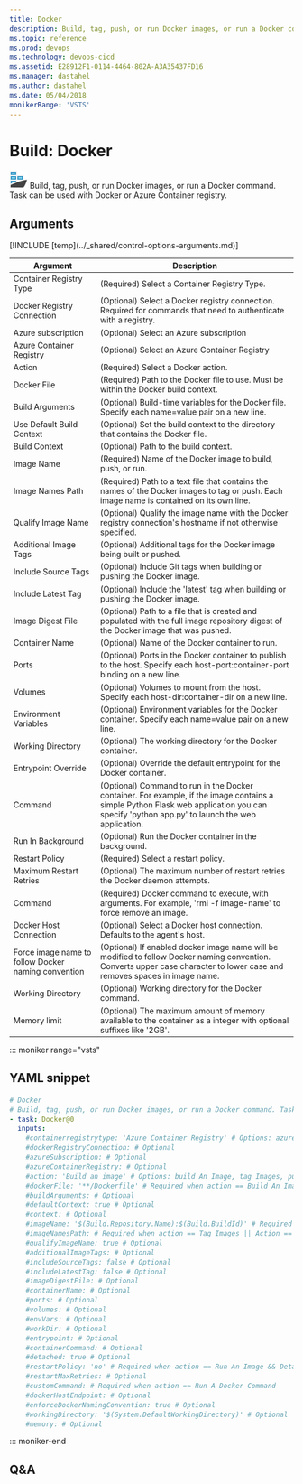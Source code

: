 ```yaml
---
title: Docker
description: Build, tag, push, or run Docker images, or run a Docker command. Task can be used with Docker or Azure Container registry.
ms.topic: reference
ms.prod: devops
ms.technology: devops-cicd
ms.assetid: E28912F1-0114-4464-802A-A3A35437FD16
ms.manager: dastahel
ms.author: dastahel
ms.date: 05/04/2018
monikerRange: 'VSTS'
---
```


# Build: Docker

![](_img/docker.png) Build, tag, push, or run Docker images, or run a Docker command. Task can be used with Docker or Azure Container registry.

## Arguments

<table><thead><tr><th>Argument</th><th>Description</th></tr></thead>
<tr><td>Container Registry Type</td><td>(Required) Select a Container Registry Type.</td></tr>
<tr><td>Docker Registry Connection</td><td>(Optional) Select a Docker registry connection. Required for commands that need to authenticate with a registry.</td></tr>
<tr><td>Azure subscription</td><td>(Optional) Select an Azure subscription</td></tr>
<tr><td>Azure Container Registry</td><td>(Optional) Select an Azure Container Registry</td></tr>
<tr><td>Action</td><td>(Required) Select a Docker action.</td></tr>
<tr><td>Docker File</td><td>(Required) Path to the Docker file to use. Must be within the Docker build context.</td></tr>
<tr><td>Build Arguments</td><td>(Optional) Build-time variables for the Docker file. Specify each name=value pair on a new line.</td></tr>
<tr><td>Use Default Build Context</td><td>(Optional) Set the build context to the directory that contains the Docker file.</td></tr>
<tr><td>Build Context</td><td>(Optional) Path to the build context.</td></tr>
<tr><td>Image Name</td><td>(Required) Name of the Docker image to build, push, or run.</td></tr>
<tr><td>Image Names Path</td><td>(Required) Path to a text file that contains the names of the Docker images to tag or push. Each image name is contained on its own line.</td></tr>
<tr><td>Qualify Image Name</td><td>(Optional) Qualify the image name with the Docker registry connection's hostname if not otherwise specified.</td></tr>
<tr><td>Additional Image Tags</td><td>(Optional) Additional tags for the Docker image being built or pushed.</td></tr>
<tr><td>Include Source Tags</td><td>(Optional) Include Git tags when building or pushing the Docker image.</td></tr>
<tr><td>Include Latest Tag</td><td>(Optional) Include the 'latest' tag when building or pushing the Docker image.</td></tr>
<tr><td>Image Digest File</td><td>(Optional) Path to a file that is created and populated with the full image repository digest of the Docker image that was pushed.</td></tr>
<tr><td>Container Name</td><td>(Optional) Name of the Docker container to run.</td></tr>
<tr><td>Ports</td><td>(Optional) Ports in the Docker container to publish to the host. Specify each host-port:container-port binding on a new line.</td></tr>
<tr><td>Volumes</td><td>(Optional) Volumes to mount from the host. Specify each host-dir:container-dir on a new line.</td></tr>
<tr><td>Environment Variables</td><td>(Optional) Environment variables for the Docker container. Specify each name=value pair on a new line.</td></tr>
<tr><td>Working Directory</td><td>(Optional) The working directory for the Docker container.</td></tr>
<tr><td>Entrypoint Override</td><td>(Optional) Override the default entrypoint for the Docker container.</td></tr>
<tr><td>Command</td><td>(Optional) Command to run in the Docker container. For example, if the image contains a simple Python Flask web application you can specify 'python app.py' to launch the web application.</td></tr>
<tr><td>Run In Background</td><td>(Optional) Run the Docker container in the background.</td></tr>
<tr><td>Restart Policy</td><td>(Required) Select a restart policy.</td></tr>
<tr><td>Maximum Restart Retries</td><td>(Optional) The maximum number of restart retries the Docker daemon attempts.</td></tr>
<tr><td>Command</td><td>(Required) Docker command to execute, with arguments. For example, 'rmi -f image-name' to force remove an image.</td></tr>
<tr><td>Docker Host Connection</td><td>(Optional) Select a Docker host connection. Defaults to the agent's host.</td></tr>
<tr><td>Force image name to follow Docker naming convention</td><td>(Optional) If enabled docker image name will be modified to follow Docker naming convention. Converts upper case character to lower case and removes spaces in image name.</td></tr>
<tr><td>Working Directory</td><td>(Optional) Working directory for the Docker command.</td></tr>
<tr><td>Memory limit</td><td>(Optional) The maximum amount of memory available to the container as a integer with optional suffixes like '2GB'.</td></tr>
[!INCLUDE [temp](../_shared/control-options-arguments.md)]
</table>

::: moniker range="vsts"

## YAML snippet

```YAML
# Docker
# Build, tag, push, or run Docker images, or run a Docker command. Task can be used with Docker or Azure Container registry.
- task: Docker@0
  inputs:
    #containerregistrytype: 'Azure Container Registry' # Options: azure Container Registry, container Registry
    #dockerRegistryConnection: # Optional
    #azureSubscription: # Optional
    #azureContainerRegistry: # Optional
    #action: 'Build an image' # Options: build An Image, tag Images, push An Image, push Images, run An Image, run A Docker Command
    #dockerFile: '**/Dockerfile' # Required when action == Build An Image
    #buildArguments: # Optional
    #defaultContext: true # Optional
    #context: # Optional
    #imageName: '$(Build.Repository.Name):$(Build.BuildId)' # Required when action == Build An Image || Action == Push An Image || Action == Run An Image
    #imageNamesPath: # Required when action == Tag Images || Action == Push Images
    #qualifyImageName: true # Optional
    #additionalImageTags: # Optional
    #includeSourceTags: false # Optional
    #includeLatestTag: false # Optional
    #imageDigestFile: # Optional
    #containerName: # Optional
    #ports: # Optional
    #volumes: # Optional
    #envVars: # Optional
    #workDir: # Optional
    #entrypoint: # Optional
    #containerCommand: # Optional
    #detached: true # Optional
    #restartPolicy: 'no' # Required when action == Run An Image && Detached == True# Options: no, onFailure, always, unlessStopped
    #restartMaxRetries: # Optional
    #customCommand: # Required when action == Run A Docker Command
    #dockerHostEndpoint: # Optional
    #enforceDockerNamingConvention: true # Optional
    #workingDirectory: '$(System.DefaultWorkingDirectory)' # Optional
    #memory: # Optional
```

::: moniker-end

## Q&A

<!-- BEGINSECTION class="md-qanda" -->

<!-- ENDSECTION -->
